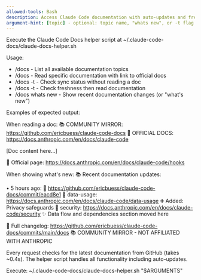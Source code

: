 ```yaml
---
allowed-tools: Bash
description: Access Claude Code documentation with auto-updates and freshness checks
argument-hint: [topic] - optional: topic name, "whats new", or -t flag for freshness check
---
```


Execute the Claude Code Docs helper script at ~/.claude-code-docs/claude-docs-helper.sh

Usage:
- /docs - List all available documentation topics
- /docs <topic> - Read specific documentation with link to official docs
- /docs -t - Check sync status without reading a doc
- /docs -t <topic> - Check freshness then read documentation
- /docs whats new - Show recent documentation changes (or "what's new")

Examples of expected output:

When reading a doc:
📚 COMMUNITY MIRROR: https://github.com/ericbuess/claude-code-docs
📖 OFFICIAL DOCS: https://docs.anthropic.com/en/docs/claude-code

[Doc content here...]

📖 Official page: https://docs.anthropic.com/en/docs/claude-code/hooks

When showing what's new:
📚 Recent documentation updates:

• 5 hours ago:
  📎 https://github.com/ericbuess/claude-code-docs/commit/eacd8e1
  📄 data-usage: https://docs.anthropic.com/en/docs/claude-code/data-usage
     ➕ Added: Privacy safeguards
  📄 security: https://docs.anthropic.com/en/docs/claude-code/security
     ✨ Data flow and dependencies section moved here

📎 Full changelog: https://github.com/ericbuess/claude-code-docs/commits/main/docs
📚 COMMUNITY MIRROR - NOT AFFILIATED WITH ANTHROPIC

Every request checks for the latest documentation from GitHub (takes ~0.4s).
The helper script handles all functionality including auto-updates.

Execute: ~/.claude-code-docs/claude-docs-helper.sh "$ARGUMENTS"
